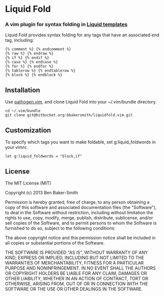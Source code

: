 # Liquid Fold
### A vim plugin for syntax folding in [Liquid templates](http://liquidmarkup.org/)

Liquid Fold provides syntax folding for any tags that have an associated end tag, including:

    {% comment %} {% endcomment %}
    {% raw %} {% endraw %}
    {% if %} {% endif %}
    {% case %} {% endcase %}
    {% for %} {% endfor %}
    {% tablerow %} {% endtablerow %}
    {% block %} {% endblock %}


## Installation

Use [pathogen.vim](https://github.com/tpope/vim-pathogen), and clone Liquid Fold into your ~/.vim/bundle directory.

    cd ~/.vim/bundle
    git clone git@bitbucket.org:bbakersmith/liquidfold.vim.git


## Customization

To specify which tags you want to make foldable, set g:liquid_foldwords in your vimrc.

    let g:liquid_foldwords = "block,if"


## License

The MIT License (MIT)

Copyright (c) 2013 Ben Baker-Smith

Permission is hereby granted, free of charge, to any person obtaining a copy
of this software and associated documentation files (the "Software"), to deal
in the Software without restriction, including without limitation the rights
to use, copy, modify, merge, publish, distribute, sublicense, and/or sell
copies of the Software, and to permit persons to whom the Software is
furnished to do so, subject to the following conditions:

The above copyright notice and this permission notice shall be included in
all copies or substantial portions of the Software.

THE SOFTWARE IS PROVIDED "AS IS", WITHOUT WARRANTY OF ANY KIND, EXPRESS OR
IMPLIED, INCLUDING BUT NOT LIMITED TO THE WARRANTIES OF MERCHANTABILITY,
FITNESS FOR A PARTICULAR PURPOSE AND NONINFRINGEMENT. IN NO EVENT SHALL THE
AUTHORS OR COPYRIGHT HOLDERS BE LIABLE FOR ANY CLAIM, DAMAGES OR OTHER
LIABILITY, WHETHER IN AN ACTION OF CONTRACT, TORT OR OTHERWISE, ARISING FROM,
OUT OF OR IN CONNECTION WITH THE SOFTWARE OR THE USE OR OTHER DEALINGS IN
THE SOFTWARE.
